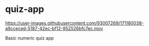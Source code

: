 # quiz-app

https://user-images.githubusercontent.com/93007269/171180038-a9cceced-5187-42ec-bf12-952526bfc7ec.mov

Basic numeric quiz app
